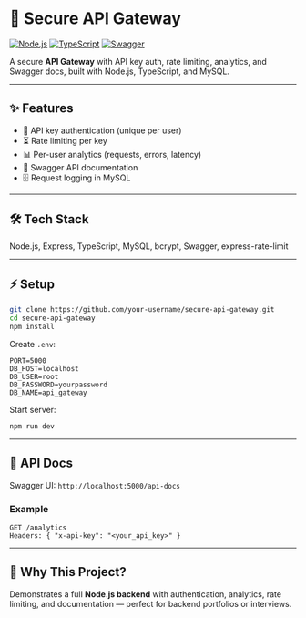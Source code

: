 # 🚀 Secure API Gateway

[![Node.js](https://img.shields.io/badge/Node.js-18+-green)](https://nodejs.org/)
[![TypeScript](https://img.shields.io/badge/TypeScript-5.x-blue)](https://www.typescriptlang.org/)
[![Swagger](https://img.shields.io/badge/Docs-Swagger-brightgreen)](#-api-documentation)

A secure **API Gateway** with API key auth, rate limiting, analytics, and Swagger docs, built with Node.js, TypeScript, and MySQL.

---

## ✨ Features

* 🔑 API key authentication (unique per user)
* ⏳ Rate limiting per key
* 📊 Per-user analytics (requests, errors, latency)
* 📝 Swagger API documentation
* 🗄️ Request logging in MySQL

---

## 🛠 Tech Stack

Node.js, Express, TypeScript, MySQL, bcrypt, Swagger, express-rate-limit

---

## ⚡ Setup

```bash
git clone https://github.com/your-username/secure-api-gateway.git
cd secure-api-gateway
npm install
```

Create `.env`:

```env
PORT=5000
DB_HOST=localhost
DB_USER=root
DB_PASSWORD=yourpassword
DB_NAME=api_gateway
```

Start server:

```bash
npm run dev
```

---

## 📖 API Docs

Swagger UI: `http://localhost:5000/api-docs`

### Example

```http
GET /analytics
Headers: { "x-api-key": "<your_api_key>" }
```

---

## 🙋 Why This Project?

Demonstrates a full **Node.js backend** with authentication, analytics, rate limiting, and documentation — perfect for backend portfolios or interviews.
